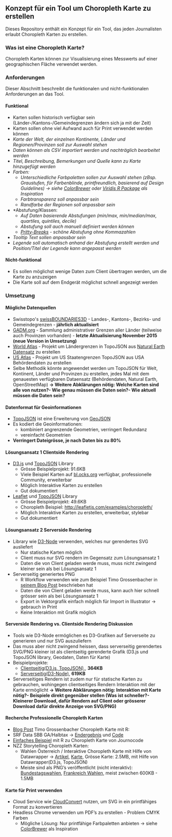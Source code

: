## Konzept für ein Tool um Choropleth Karte zu erstellen

Dieses Repository enthält ein Konzept für ein Tool, das jeden Journalisten erlaubt Choropleth Karten zu erstellen. 

### Was ist eine Choropleth Karte?
Choropleth Karten können zur Visualisierung eines Messwerts auf einer geographischen Fläche verwendet werden.

### Anforderungen
Dieser Abschnitt beschreibt die funktionalen und nicht-funktionalen Anforderungen an das Tool.

#### Funktional
- Karten sollen historisch verfügbar sein (Länder-/Kantons-/Gemeindegrenzen ändern sich ja mit der Zeit)
- Karten sollen ohne viel Aufwand auch für Print verwendet werden können
- *Karte der Welt, der einzelnen Kontinente, Länder und Regionen/Provinzen soll zur Auswahl stehen*
- *Daten können als CSV importiert werden und nachträglich bearbeitet werden*
- *Titel, Beschreibung, Bemerkungen und Quelle kann zu Karte hinzugefügt werden*
- *Farben:*
    - *Unterschiedliche Farbpaletten sollen zur Auswahl stehen (zBsp. Graustufen, für Farbenblinde, printfreundlich, basierend auf Design Guidelines) -> siehe [ColorBrewer](http://colorbrewer2.org) oder [Viridis R Package](https://cran.r-project.org/web/packages/viridis/vignettes/intro-to-viridis.html) als Inspiration*
    - *Farbtransparenz soll anpassbar sein*
    - *Randfarbe der Regionen soll anpassbar sein*
- *Abstufung/Klassen:
    - *Auf Daten basierende Abstufungen (min/max, min/median/max, quartiles, quintiles, decile)*
    - *Abstufung soll auch manuell definiert werden können*
    - *[Pritty-Breaks](https://stat.ethz.ch/R-manual/R-devel/library/base/html/pretty.html) - schöne Abstufung ohne Kommazahlen*
- *Tooltip Text sollen anpassbar sein*
- *Legende soll automatisch anhand der Abstufung erstellt werden und Position/Titel der Legende kann angepasst werden*

#### Nicht-funktional
- Es sollen möglichst wenige Daten zum Client übertragen werden, um die Karte zu anzuzeigen
- Die Karte soll auf dem Endgerät möglichst schnell angezeigt werden

### Umsetzung

#### Mögliche Datenquellen
- Swisstopo's [swissBOUNDARIES3D](https://shop.swisstopo.admin.ch/de/products/landscape/boundaries3D) - Landes-, Kantons-, Bezirks- und Gemeindegrenzen - **jährlich aktualisiert**
- [GADM.org](http://gadm.org) - Sammlung administrativer Grenzen aller Länder (teilweise auch Provinzen vorhanden) - **letzte Aktualisierung November 2015 (neue Version in Umsetzung)**
- [World Atlas](https://github.com/topojson/world-atlas) - Projekt um Ländergrenzen in TopoJSON aus [Natural Earth Datensatz](http://www.naturalearthdata.com/) zu erstellen
- [US Atlas](https://github.com/topojson/us-atlas) - Projekt um US Staatengrenzen TopoJSON aus USA Behördendaten zu erstellen
- Selbe Methodik könnte angewendet werden um TopoJSON für Welt, Kontinent, Länder und Provinzen zu erstellen, jedes Mal mit dem genauesten verfügbaren Dataensatz (Behördendaten, Natural Earth, OpenStreetMap)
**-> Weitere Abklärungen nötig: Welche Karten sind alle von nutzen?- Wie genau müssen die Daten sein?- Wie aktuell müssen die Daten sein?**

#### Datenformat für Geoinformationen
- [TopoJSON](https://github.com/topojson/topojson/wiki) ist eine Erweiterung von [GeoJSON](http://geojson.org/)
- Es kodiert die Geoinformationen:
    - kombiniert angrenzende Geometrien, verringert Redundanz
    - vereinfacht Geometrien
- **Verringert Dateigrösse, je nach Daten bis zu 80%**

#### Lösungsansatz 1 Clientside Rendering
- [D3.js](https://d3js.org/) und [TopoJSON](https://github.com/topojson/topojson) Library
    - Grösse Beispielprojekt: 91.6KB
    - Viele Beispiel Karten auf [bl.ocks.org](http://bl.ocks.org) verfügbar, professionelle Community, erweiterbar
    - Möglich Interaktive Karten zu erstellen
    - Gut dokumentiert
- [Leaflet](http://leafletjs.com/) und [TopoJSON](https://github.com/topojson/topojson) Library
    - Grösse Beispielprojekt: 49.6KB
    - Choropleth Beispiel: http://leafletjs.com/examples/choropleth/
    - Möglich Interaktive Karten zu erstellen, erweiterbar, stylebar
    - Gut dokumentiert

#### Lösungsansatz 2 Serverside Rendering
- Library wie [D3-Node](https://github.com/d3-node/d3-node) verwenden, welches nur gerendertes SVG ausliefert
    - Nur statische Karten möglich
    - Client muss nur SVG rendern im Gegensatz zum Lösungsansatz 1
    - Daten die von Client geladen werde muss, muss nicht zwingend kleiner sein als bei Lösungsansatz 1
- Serverseitig generiertes PNG
    - R Workflow verwenden wie zum Beispiel Timo Grossenbacher in [seinem Blog Post](https://timogrossenbacher.ch/2016/12/beautiful-thematic-maps-with-ggplot2-only/) beschrieben hat
    - Daten die von Client geladen werde muss, kann auch hier schnell grösser sein als bei Lösungsansatz 1
    - Export in Vektorgrafik einfach möglich für Import in Illustrator -> gebrauch in Print
    - Keine Interaktion mit Grafik möglich

#### Serverside Rendering vs. Clientside Rendering Diskussion
- Tools wie D3-Node ermöglichen es D3-Grafiken auf Serverseite zu generieren und nur SVG auszuliefern
- Das muss aber nicht zwingend heissen, dass serverseitig gerendertes SVG/PNG kleiner ist als clientseitig gerenderte Grafik (D3.js und TopoJSON library, Geodaten, Daten für Karte)
- Beispielprojekte:
    - [Clientseitig(D3.js, TopoJSON)](https://bl.ocks.org/mbostock/raw/4060606/),, **364KB**
    - [Serverseitig(D3-Node)](https://github.com/d3-node/d3node-map-choropleth-france), **619KB**
- Serverseitiges Rendern ist zudem nur für statische Karten zu gebrauchen, wohingegen clientseitiges Rendern Interaktion mit der Karte ermöglicht
**-> Weitere Abklärungen nötig: Interaktion mit Karte nötig?- Beispiele direkt gegenüber stellen (Was ist schneller?- Kleinerer Download, dafür Rendern auf Client oder grösserer Download dafür direkte Anzeige von SVG/PNG)**

#### Recherche Professionelle Choropleth Karten
- [Blog Post](https://timogrossenbacher.ch/2016/12/beautiful-thematic-maps-with-ggplot2-only/) Timo Grossenbacher Choropleth Karte mit R: 
- SRF Data SBB GA/Halbtax -> [Endergebnis](https://srfdata.github.io/2017-09-sbb-ga-halbtax/#deskriptive_statistik) und [Code](https://www.srf.ch/news/schweiz/pendlerland-schweiz-hier-verkaufen-sich-ga-und-halbtax-am-besten)
- [Einfaches Beispiel](http://journocode.com/2017/08/16/datajournalism-workflow-ddj-r-rstats-rstudio-dplyr-ggplot2-tidyr/) mit R zu Choropleth Karte von Journocode
- NZZ Storytelling Choropleth Karten:
    - Wahlen Österreich / Interaktive Choropleth Karte mit Hilfe von Datawrapper -> [Artikel](https://www.nzz.ch/international/nationalratswahl-2017-so-hat-oesterreich-gewaehlt-alle-resultate-im-ueberblick-ld.1320312), [Karte](https://datawrapper.dwcdn.net/qz83I/2/), Grösse Karte: 2.5MB, mit Hilfe von Datawrapper(D3.js, TopoJSON) 
    - Meiste sind als PNG’s veröffentlicht (nicht interaktiv): [Bundestagswahlen](https://www.nzz.ch/international/bundestagswahl-deutschland-wo-die-parteien-gewonnen-haben-wo-sie-verloren-haben-ld.1316297), [Frankreich Wahlen](https://www.nzz.ch/international/frankreich-hat-gewaehlt-die-linie-marseillele-havre-ld.1291610), meist zwischen 600KB - 1.5MB

#### Karte für Print verwenden
- Cloud Service wie [CloudConvert](https://cloudconvert.com/svg-to-eps) nutzen, um SVG in ein printfähiges Format zu konvertieren
- Headless Chrome verwenden um PDF’s zu erstellen   - Problem CMYK Farben
    - Mögliche Lösung: Nur printfähige Farbpaletten anbieten -> siehe [ColorBrewer](http://colorbrewer2.org) als Inspiration



